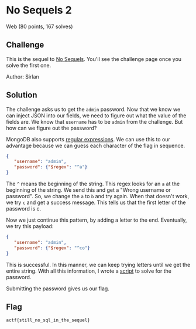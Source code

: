 # No Sequels 2
Web (80 points, 167 solves)

## Challenge 

This is the sequel to [No Sequels](https://nosequels.2019.chall.actf.co/). You'll see the challenge page once you solve the first one.

Author: Sirlan

## Solution

The challenge asks us to get the `admin` password. Now that we know we can inject JSON into our fields, we need to figure out what the value of the fields are. We know that `username` has to be `admin` from the challenge. But how can we figure out the password?

MongoDB also supports [regular expressions](https://docs.mongodb.com/manual/reference/operator/query/regex/). We can use this to our advantage because we can guess each character of the flag in sequence. 

```json
{
   "username": "admin",
   "password": {"$regex": "^a"}
}
```

The `^` means the beginning of the string. This regex looks for an `a` at the beginning of the string. We send this and get a "Wrong username or password". So, we change the `a` to `b` and try again. When that doesn't work, we try `c` and get a success message. This tells us that the first letter of the password is c. 

Now we just continue this pattern, by adding a letter to the end. Eventually, we try this payload:

```json
{
   "username": "admin",
   "password": {"$regex": "^co"}
}
```

This is successful. In this manner, we can keep trying letters until we get the entire string. With all this information, I wrote a [script](solve.py) to solve for the password. 

Submitting the password gives us our flag. 

## Flag

```
actf{still_no_sql_in_the_sequel}
```
